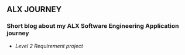 ## ALX JOURNEY

### Short blog about my ALX Software Engineering Application journey

- _Level 2 Requirement project_
